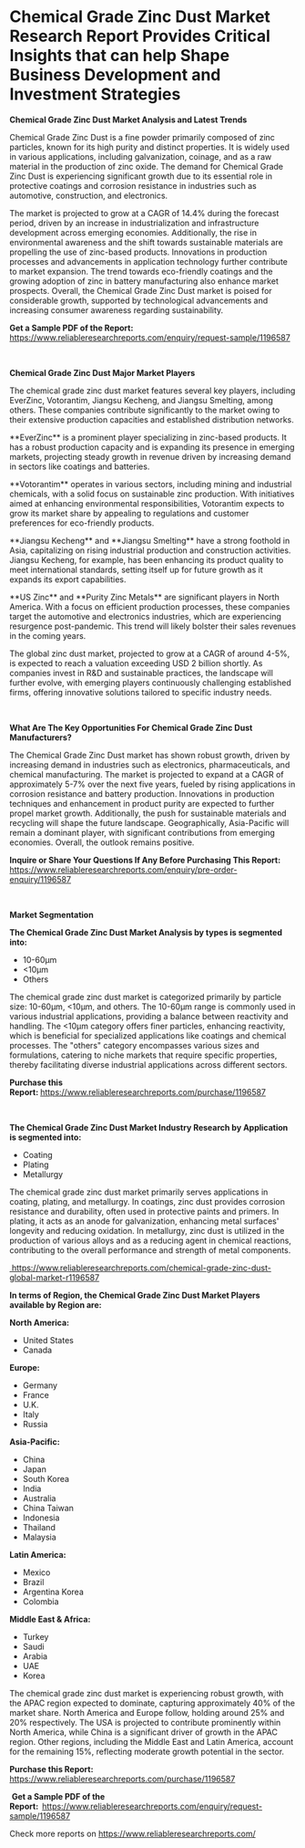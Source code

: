 <p><h1>Chemical Grade Zinc Dust Market Research Report Provides Critical Insights that can help Shape Business Development and Investment Strategies</h1></p><p><strong>Chemical Grade Zinc Dust Market Analysis and Latest Trends</strong></p>
<p><p>Chemical Grade Zinc Dust is a fine powder primarily composed of zinc particles, known for its high purity and distinct properties. It is widely used in various applications, including galvanization, coinage, and as a raw material in the production of zinc oxide. The demand for Chemical Grade Zinc Dust is experiencing significant growth due to its essential role in protective coatings and corrosion resistance in industries such as automotive, construction, and electronics.</p><p>The market is projected to grow at a CAGR of 14.4% during the forecast period, driven by an increase in industrialization and infrastructure development across emerging economies. Additionally, the rise in environmental awareness and the shift towards sustainable materials are propelling the use of zinc-based products. Innovations in production processes and advancements in application technology further contribute to market expansion. The trend towards eco-friendly coatings and the growing adoption of zinc in battery manufacturing also enhance market prospects. Overall, the Chemical Grade Zinc Dust market is poised for considerable growth, supported by technological advancements and increasing consumer awareness regarding sustainability.</p></p>
<p><strong>Get a Sample PDF of the Report:&nbsp;</strong> <a href="https://www.reliableresearchreports.com/enquiry/request-sample/1196587?utm_campaign=2042&utm_medium=2&utm_source=Github&utm_content=ia&utm_term=22032025&utm_id=chemical-grade-zinc-dust">https://www.reliableresearchreports.com/enquiry/request-sample/1196587</a></p>
<p>&nbsp;</p>
<p><strong>Chemical Grade Zinc Dust Major Market Players</strong></p>
<p><p>The chemical grade zinc dust market features several key players, including EverZinc, Votorantim, Jiangsu Kecheng, and Jiangsu Smelting, among others. These companies contribute significantly to the market owing to their extensive production capacities and established distribution networks.</p><p>**EverZinc** is a prominent player specializing in zinc-based products. It has a robust production capacity and is expanding its presence in emerging markets, projecting steady growth in revenue driven by increasing demand in sectors like coatings and batteries.</p><p>**Votorantim** operates in various sectors, including mining and industrial chemicals, with a solid focus on sustainable zinc production. With initiatives aimed at enhancing environmental responsibilities, Votorantim expects to grow its market share by appealing to regulations and customer preferences for eco-friendly products.</p><p>**Jiangsu Kecheng** and **Jiangsu Smelting** have a strong foothold in Asia, capitalizing on rising industrial production and construction activities. Jiangsu Kecheng, for example, has been enhancing its product quality to meet international standards, setting itself up for future growth as it expands its export capabilities.</p><p>**US Zinc** and **Purity Zinc Metals** are significant players in North America. With a focus on efficient production processes, these companies target the automotive and electronics industries, which are experiencing resurgence post-pandemic. This trend will likely bolster their sales revenues in the coming years.</p><p>The global zinc dust market, projected to grow at a CAGR of around 4-5%, is expected to reach a valuation exceeding USD 2 billion shortly. As companies invest in R&D and sustainable practices, the landscape will further evolve, with emerging players continuously challenging established firms, offering innovative solutions tailored to specific industry needs.</p></p>
<p>&nbsp;</p>
<p><strong>What Are The Key Opportunities For Chemical Grade Zinc Dust Manufacturers?</strong></p>
<p><p>The Chemical Grade Zinc Dust market has shown robust growth, driven by increasing demand in industries such as electronics, pharmaceuticals, and chemical manufacturing. The market is projected to expand at a CAGR of approximately 5-7% over the next five years, fueled by rising applications in corrosion resistance and battery production. Innovations in production techniques and enhancement in product purity are expected to further propel market growth. Additionally, the push for sustainable materials and recycling will shape the future landscape. Geographically, Asia-Pacific will remain a dominant player, with significant contributions from emerging economies. Overall, the outlook remains positive.</p></p>
<p><strong>Inquire or Share Your Questions If Any Before Purchasing This Report:</strong> <a href="https://www.reliableresearchreports.com/enquiry/pre-order-enquiry/1196587?utm_campaign=2042&utm_medium=2&utm_source=Github&utm_content=ia&utm_term=22032025&utm_id=chemical-grade-zinc-dust">https://www.reliableresearchreports.com/enquiry/pre-order-enquiry/1196587</a></p>
<p>&nbsp;</p>
<p><strong>Market Segmentation</strong></p>
<p><strong>The Chemical Grade Zinc Dust Market Analysis by types is segmented into:</strong></p>
<p><ul><li>10-60μm</li><li><10μm</li><li>Others</li></ul></p>
<p><p>The chemical grade zinc dust market is categorized primarily by particle size: 10-60μm, <10μm, and others. The 10-60μm range is commonly used in various industrial applications, providing a balance between reactivity and handling. The <10μm category offers finer particles, enhancing reactivity, which is beneficial for specialized applications like coatings and chemical processes. The "others" category encompasses various sizes and formulations, catering to niche markets that require specific properties, thereby facilitating diverse industrial applications across different sectors.</p></p>
<p><strong>Purchase this Report:&nbsp;</strong><a href="https://www.reliableresearchreports.com/purchase/1196587?utm_campaign=2042&utm_medium=2&utm_source=Github&utm_content=ia&utm_term=22032025&utm_id=chemical-grade-zinc-dust">https://www.reliableresearchreports.com/purchase/1196587</a></p>
<p>&nbsp;</p>
<p><strong>The Chemical Grade Zinc Dust Market Industry Research by Application is segmented into:</strong></p>
<p><ul><li>Coating</li><li>Plating</li><li>Metallurgy</li></ul></p>
<p><p>The chemical grade zinc dust market primarily serves applications in coating, plating, and metallurgy. In coatings, zinc dust provides corrosion resistance and durability, often used in protective paints and primers. In plating, it acts as an anode for galvanization, enhancing metal surfaces' longevity and reducing oxidation. In metallurgy, zinc dust is utilized in the production of various alloys and as a reducing agent in chemical reactions, contributing to the overall performance and strength of metal components.</p></p>
<p><a href="https://www.reliableresearchreports.com/chemical-grade-zinc-dust-global-market-r1196587?utm_campaign=2042&utm_medium=2&utm_source=Github&utm_content=ia&utm_term=22032025&utm_id=chemical-grade-zinc-dust">&nbsp;https://www.reliableresearchreports.com/chemical-grade-zinc-dust-global-market-r1196587</a></p>
<p><strong>In terms of Region, the Chemical Grade Zinc Dust Market Players available by Region are:</strong></p>
<p>
    <p> <strong> North America: </strong>
        <ul>
            <li>United States</li>
            <li>Canada</li>
        </ul>
        </p> 
    <p> <strong> Europe: </strong>
        <ul>
            <li>Germany</li>
            <li>France</li>
            <li>U.K.</li>
            <li>Italy</li>
            <li>Russia</li>
        </ul>
        </p> 
    <p> <strong> Asia-Pacific: </strong>
        <ul>
            <li>China</li>
            <li>Japan</li>
            <li>South Korea</li>
            <li>India</li>
            <li>Australia</li>
            <li>China Taiwan</li>
            <li>Indonesia</li>
            <li>Thailand</li>
            <li>Malaysia</li>
        </ul>
        </p> 
    <p> <strong> Latin America: </strong>
        <ul>
            <li>Mexico</li>
            <li>Brazil</li>
            <li>Argentina Korea</li>
            <li>Colombia</li>
        </ul>
        </p> 
    <p> <strong> Middle East & Africa: </strong>
        <ul>
            <li>Turkey</li>
            <li>Saudi</li>
            <li>Arabia</li>
            <li>UAE</li>
            <li>Korea</li>
        </ul>
    </p>
    </p>
<p><p>The chemical grade zinc dust market is experiencing robust growth, with the APAC region expected to dominate, capturing approximately 40% of the market share. North America and Europe follow, holding around 25% and 20% respectively. The USA is projected to contribute prominently within North America, while China is a significant driver of growth in the APAC region. Other regions, including the Middle East and Latin America, account for the remaining 15%, reflecting moderate growth potential in the sector.</p></p>
<p><strong>Purchase this Report: </strong><a href="https://www.reliableresearchreports.com/purchase/1196587?utm_campaign=2042&utm_medium=2&utm_source=Github&utm_content=ia&utm_term=22032025&utm_id=chemical-grade-zinc-dust">https://www.reliableresearchreports.com/purchase/1196587</a></p>
<p>&nbsp;<strong>Get a Sample PDF of the Report:&nbsp;&nbsp;</strong><a href="https://www.reliableresearchreports.com/enquiry/request-sample/1196587?utm_campaign=2042&utm_medium=2&utm_source=Github&utm_content=ia&utm_term=22032025&utm_id=chemical-grade-zinc-dust">https://www.reliableresearchreports.com/enquiry/request-sample/1196587</a></p>
<p><strong></strong></p>
<p>Check more reports on <a href="https://www.reliableresearchreports.com/?utm_campaign=2042&utm_medium=2&utm_source=Github&utm_content=ia&utm_term=22032025&utm_id=chemical-grade-zinc-dust">https://www.reliableresearchreports.com/</a></p>